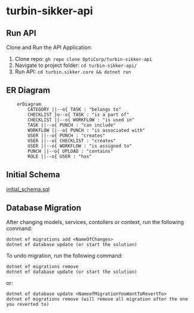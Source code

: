 # turbin-sikker-api

## Run API

Clone and Run the API Application:

1. Clone repo: `gh repo clone OptiCorp/turbin-sikker-api`
2. Navigate to project folder: `cd turbin-sikker-api/`
3. Run API: `cd turbin.sikker.core && dotnet run`

## ER Diagram

```mermaid
    erDiagram
        CATEGORY ||--o{ TASK : "belongs to"
        CHECKLIST }o--o{ TASK : "is a part of"
        CHECKLIST ||--o{ WORKFLOW : "is used in"
        TASK ||--o{ PUNCH : "can include"
        WORKFLOW ||--o{ PUNCH : "is associated with"
        USER ||--o{ PUNCH : "creates"
        USER ||--o{ CHECKLIST : "creates"
        USER ||--o{ WORKFLOW : "is assigned to"
        PUNCH ||--o{ UPLOAD : "contains"
        ROLE ||--o{ USER : "has"
```

## Initial Schema

[initial_schema.sql](initial_schema.sql)

## Database Migration

After changing models, services, contollers or context, run the following command:

```dotnet
dotnet ef migrations add <NameOfChanges>
dotnet ef database update (or start the solution)
```

To undo migration, run the following command:

```dotnet
dotnet ef migrations remove
dotnet ef database update (or start the solution)
```

or:

```dotnet
dotnet ef database update <NameofMigrationYouWantToRevertTo>
dotnet ef migrations remove (will remove all migration after the one you reverted to)
```
